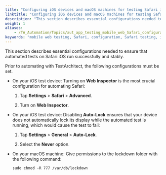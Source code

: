 ```yaml
--- 
title: "Configuring iOS devices and macOS machines for testing Safari iOS"
linktitle: "Configuring iOS devices and macOS machines for testing Safari iOS"
description: "This section describes essential configurations needed to ensure that automated tests on Safari iOS run successfully and stably."
weight: 1
aliases: 
    - /TA_Automation/Topics/aut_app_testing_mobile_web_Safari_configurations.html
keywords: "mobile web testing, Safari, configuration, Safari testing, iOS, web inspector, Safari, iOS"
---
```


This section describes essential configurations needed to ensure that automated tests on Safari iOS run successfully and stably.

Prior to automating with TestArchitect, the following configurations must be set.

-   On your iOS test device: Turning on **Web Inspector** is the most crucial configuration for automating Safari:

    1.  Tap **Settings** \> **Safari** \> **Advanced**.

    2.  Turn on **Web Inspector**.

-   On your iOS test device: Disabling **Auto-Lock** ensures that your device does not automatically lock its display while the automated test is running, which would cause the test to fail:

    1.  Tap **Settings** \> **General** \> **Auto-Lock**.

    2.  Select the **Never** option.

-   On your macOS machine: Give permissions to the lockdown folder with the following command:

    ```
    sudo chmod -R 777 /var/db/lockdown
    ```




